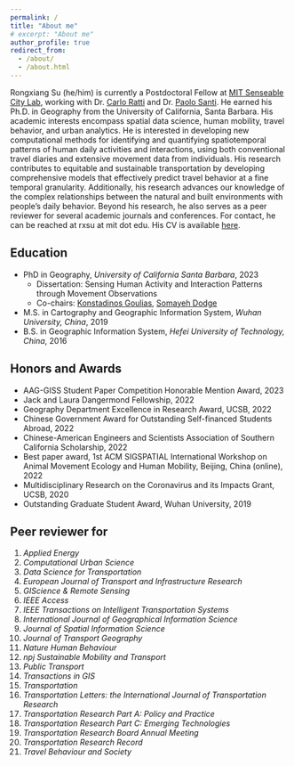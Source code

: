 ```yaml
---
permalink: /
title: "About me"
# excerpt: "About me"
author_profile: true
redirect_from: 
  - /about/
  - /about.html
---
```


Rongxiang Su (he/him) is currently a Postdoctoral Fellow at [MIT Senseable City Lab](https://senseable.mit.edu/), working with Dr. [Carlo Ratti](https://carloratti.com/) and Dr. [Paolo Santi](http://webhost.services.iit.cnr.it/staff/paolo.santi/). He earned his Ph.D. in Geography from the University of California, Santa Barbara. His academic interests encompass spatial data science, human mobility, travel behavior, and urban analytics. He is interested in developing new computational methods for identifying and quantifying spatiotemporal patterns of human daily activities and interactions, using both conventional travel diaries and extensive movement data from individuals. His research contributes to equitable and sustainable transportation by developing comprehensive models that effectively predict travel behavior at a fine temporal granularity. Additionally, his research advances our knowledge of the complex relationships between the natural and built environments with people’s daily behavior. Beyond his research, he also serves as a peer reviewer for several academic journals and conferences. For contact, he can be reached at rxsu at mit dot edu. His CV is available [here](http://rongxiangsu.github.io/files/Rongxiang_Su_CV.pdf).




## Education
- PhD in Geography, <em>University of California Santa Barbara</em>, 2023 
  - Dissertation: Sensing Human Activity and Interaction Patterns through Movement Observations 
  - Co-chairs: [Konstadinos Goulias](https://www.geog.ucsb.edu/people/faculty/konstadinos-goulias), [Somayeh Dodge](https://www.geog.ucsb.edu/people/faculty/somayeh-dodge)
- M.S. in Cartography and Geographic Information System, <em>Wuhan University, China</em>, 2019
- B.S. in Geographic Information System, <em>Hefei University of Technology, China</em>, 2016


<!-- <img src="images/about/motif1.png " alt="drawing" width="500">
<img src="images/about/time_patterns.png " alt="drawing" width="600">
<img src="images/about/interaction.png " alt="drawing" width="600">
<img src="images/about/racial.png " alt="drawing" width="600">
 -->

## Honors and Awards
- AAG-GISS Student Paper Competition Honorable Mention Award, 2023
- Jack and Laura Dangermond Fellowship, 2022
- Geography Department Excellence in Research Award, UCSB, 2022
- Chinese Government Award for Outstanding Self-financed Students Abroad, 2022
- Chinese-American Engineers and Scientists Association of Southern California Scholarship, 2022
- Best paper award, 1st ACM SIGSPATIAL International Workshop on Animal Movement Ecology and Human Mobility, Beijing, China (online), 2022
- Multidisciplinary Research on the Coronavirus and its Impacts Grant, UCSB, 2020
- Outstanding Graduate Student Award, Wuhan University, 2019



## Peer reviewer for 
1. <em>Applied Energy</em>
1. <em>Computational Urban Science</em>
1. <em>Data Science for Transportation</em>
1. <em>European Journal of Transport and Infrastructure Research </em>
1. <em>GIScience & Remote Sensing </em>
1. <em>IEEE Access</em>
1. <em>IEEE Transactions on Intelligent Transportation Systems</em>
1. <em>International Journal of Geographical Information Science </em>
1. <em>Journal of Spatial Information Science</em>
1. <em>Journal of Transport Geography</em>
1. <em>Nature Human Behaviour</em>
1. <em>npj Sustainable Mobility and Transport</em>
1. <em>Public Transport</em>
1. <em>Transactions in GIS</em>
1. <em>Transportation</em>
1. <em>Transportation Letters: the International Journal of Transportation Research</em>
1. <em>Transportation Research Part A: Policy and Practice</em>
1. <em>Transportation Research Part C: Emerging Technologies</em>
1. <em>Transportation Research Board Annual Meeting</em>
1. <em>Transportation Research Record</em>
1. <em>Travel Behaviour and Society</em>


